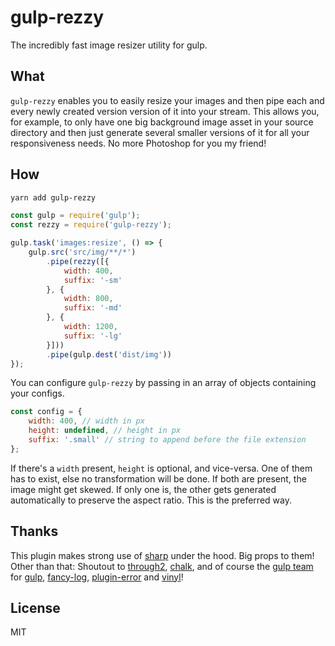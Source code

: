 # gulp-rezzy
The incredibly fast image resizer utility for gulp.

## What
`gulp-rezzy` enables you to easily resize your images and then pipe each and every newly created version version of it into your stream. This allows you, for example, to only have one big background image asset in your source directory and then just generate several smaller versions of it for all your responsiveness needs. No more Photoshop  for you my friend!

## How
```bash
yarn add gulp-rezzy
```

```js
const gulp = require('gulp');
const rezzy = require('gulp-rezzy');

gulp.task('images:resize', () => {
    gulp.src('src/img/**/*')
        .pipe(rezzy([{
            width: 400,
            suffix: '-sm'
        }, {
            width: 800,
            suffix: '-md'
        }, {
            width: 1200,
            suffix: '-lg'
        }]))
        .pipe(gulp.dest('dist/img'))
});
```

You can configure `gulp-rezzy` by passing in an array of objects containing your configs.

```js
const config = {
    width: 400, // width in px
    height: undefined, // height in px
    suffix: '.small' // string to append before the file extension
};
```

If there's a `width` present, `height` is optional, and vice-versa. One of them has to exist, else no transformation will be done. If both are present, the image might get skewed. If only one is, the other gets generated automatically to preserve the aspect ratio. This is the preferred way.

## Thanks
This plugin makes strong use of [sharp](https://github.com/lovell/sharp) under the hood. Big props to them! Other than that: Shoutout to [through2](https://github.com/rvagg/through2), [chalk](https://github.com/chalk/chalk), and of course the [gulp team](https://github.com/gulpjs) for [gulp](https://github.com/gulpjs/gulp), [fancy-log](https://github.com/fancy-log), [plugin-error](https://github.com/plugin-error) and [vinyl](https://github.com/gulpjs/vinyl)!

## License
MIT
